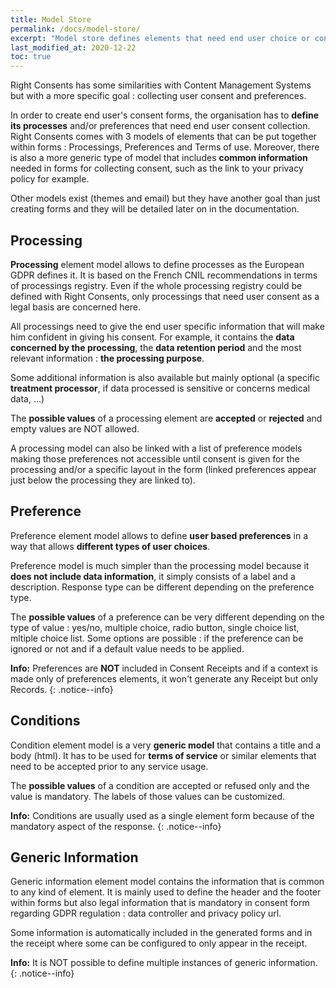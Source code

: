 ```yaml
---
title: Model Store
permalink: /docs/model-store/
excerpt: "Model store defines elements that need end user choice or consent on"
last_modified_at: 2020-12-22
toc: true
---
```


Right Consents has some similarities with Content Management Systems but with a more specific goal : collecting user consent and preferences.

In order to create end user's consent forms, the organisation has to **define its processes** and/or preferences that need end user consent collection. Right Consents comes with 3 models of elements that can be put together within forms : Processings, Preferences and Terms of use. Moreover, there is also a more generic type of model that includes **common information** needed in forms for collecting consent, such as the link to your privacy policy for example.

Other models exist (themes and email) but they have another goal than just creating forms and they will be detailed later on in the documentation.

## Processing

**Processing** element model allows to define processes as the European GDPR defines it. It is based on the French CNIL recommendations in terms of processings registry. Even if the whole processing registry could be defined with Right Consents, only processings that need user consent as a legal basis are concerned here.

All processings need to give the end user specific information that will make him confident in giving his consent. For example, it contains the **data concerned by the processing**, the **data retention period** and the most relevant information : **the processing purpose**. 

Some additional information is also available but mainly optional (a specific **treatment processor**, if data processed is sensitive or concerns medical data, ...)

The **possible values** of a processing element are **accepted** or **rejected** and empty values are NOT allowed.

A processing model can also be linked with a list of preference models making those preferences not accessible until consent is given for the processing and/or a specific layout in the form (linked preferences appear just below the processing they are linked to).

## Preference

Preference element model allows to define **user based preferences** in a way that allows **different types of user choices**. 

Preference model is much simpler than the processing model because it **does not include data information**, it simply consists of a label and a description. Response type can be different depending on the preference type.

The **possible values** of a preference can be very different depending on the type of value : yes/no, multiple choice, radio button, single choice list, mltiple choice list. Some options are possible : if the preference can be ignored or not and if a default value needs to be applied.

<i class="fa fa-info-circle"></i> <b>Info:</b> Preferences are **NOT** included in Consent Receipts and if a context is made only of preferences elements, it won't generate any Receipt but only Records.
{: .notice--info}

## Conditions

Condition element model is a very **generic model** that contains a title and a body (html). It has to be used for **terms of service** or similar elements that need to be accepted prior to any service usage. 

The **possible values** of a condition are accepted or refused only and the value is mandatory. The labels of those values can be customized.

<i class="fa fa-info-circle"></i> <b>Info:</b> Conditions are usually used as a single element form because of the mandatory aspect of the response.
{: .notice--info}

## Generic Information

Generic information element model contains the information that is common to any kind of element. It is mainly used to define the header and the footer within forms but also legal information that is mandatory in consent form regarding GDPR regulation : data controller and privacy policy url.

Some information is automatically included in the generated forms and in the receipt where some can be configured to only appear in the receipt.

<i class="fa fa-info-circle"></i> <b>Info:</b> It is NOT possible to define multiple instances of generic information.
{: .notice--info}




